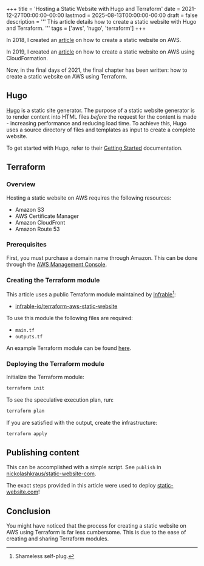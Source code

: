+++
title = 'Hosting a Static Website with Hugo and Terraform'
date = 2021-12-27T00:00:00-00:00
lastmod = 2025-08-13T00:00:00-00:00
draft = false
description = '''
This article details how to create a static website with Hugo and Terraform.
'''
tags = ['aws', 'hugo', 'terraform']
+++

In 2018, I created an [article][article - 2018] on how to create a static
website on AWS.

In 2019, I created an [article][article - 2019] on how to create a static
website on AWS using CloudFormation.

Now, in the final days of 2021, the final chapter has been written: how to
create a static website on AWS using Terraform.

## Hugo

[Hugo][Hugo] is a static site generator. The purpose of a static website
generator is to render content into HTML files *before* the request for the
content is made - increasing performance and reducing load time. To achieve
this, Hugo uses a source directory of files and templates as input to create
a complete website.

To get started with Hugo, refer to their [Getting Started][Getting Started]
documentation.

## Terraform

### Overview

Hosting a static website on AWS requires the following resources:

- Amazon S3
- AWS Certificate Manager
- Amazon CloudFront
- Amazon Route 53

### Prerequisites

First, you must purchase a domain name through Amazon. This can be done through
the [AWS Management Console][AWS Management Console - Route53].

### Creating the Terraform module

This article uses a public Terraform module maintained by
[Infrable][Infrable][^1]:
- [infrable-io/terraform-aws-static-website][infrable-io/terraform-aws-static-website]

To use this module the following files are required:
- `main.tf`
- `outputs.tf`

An example Terraform module can be found
[here][nickolashkraus/static-website-com].

### Deploying the Terraform module

Initialize the Terraform module:

```bash
terraform init
```

To see the speculative execution plan, run:

```bash
terraform plan
```

If you are satisfied with the output, create the infrastructure:

```bash
terraform apply
```

## Publishing content

This can be accomplished with a simple script. See `publish` in
[nickolashkraus/static-website-com][nickolashkraus/static-website-com].

The exact steps provided in this article were used to deploy
[static-website.com][static-website.com]!

[^1]: Shameless self-plug.

[article - 2018]: https://nickolaskraus.io/posts/hosting-a-static-website-with-hugo-and-aws/
[article - 2019]: https://nickolaskraus.io/posts/hosting-a-static-website-with-hugo-and-cloudformation/
[Hugo]: https://gohugo.io
[Getting Started]: https://gohugo.io/getting-started/
[AWS Management Console - Route53]: https://console.aws.amazon.com/route53
[Infrable]: https://infrable.io
[infrable-io/terraform-aws-static-website]: https://github.com/infrable-io/terraform-aws-static-website
[nickolashkraus/static-website-com]: https://github.com/nickolashkraus/static-website-com
[static-website.com]: https://static-website.com

## Conclusion

You might have noticed that the process for creating a static website on AWS
using Terraform is far less cumbersome. This is due to the ease of creating and
sharing Terraform modules.
